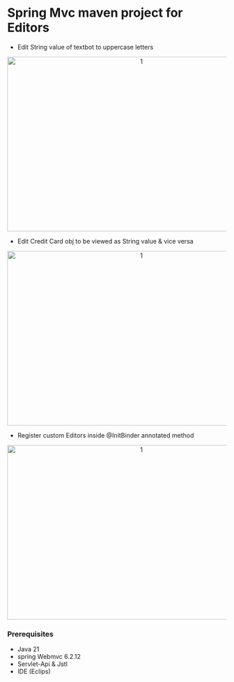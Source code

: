 # Spring Mvc maven project for Editors
- Edit String value of textbot to uppercase letters

<p align="center">
<img width="600" height="400" alt="1" src="https://github.com/user-attachments/assets/68e28269-d4ed-4791-9098-871a0cdb83de" />
</p>

- Edit Credit Card obj to be viewed as String value & vice versa

<p align="center">
<img width="600" height="400" alt="1" src="https://github.com/user-attachments/assets/63fb8d89-3dca-47e1-b572-36c216683758" />
</p>

- Register custom Editors inside @InitBinder annotated method

<p align="center">
<img width="600" height="400" alt="1" src="https://github.com/user-attachments/assets/53554031-d768-469a-ae13-1e0e749de245" />
</p>

### Prerequisites
- Java 21
- spring Webmvc 6.2.12
- Servlet-Api & Jstl
- IDE (Eclips)
